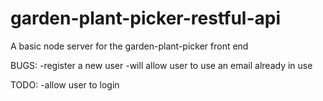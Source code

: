 ﻿# garden-plant-picker-restful-api
A basic node server for the garden-plant-picker front end

BUGS:
  -register a new user
    -will allow user to use an email already in use


TODO:
  -allow user to login
